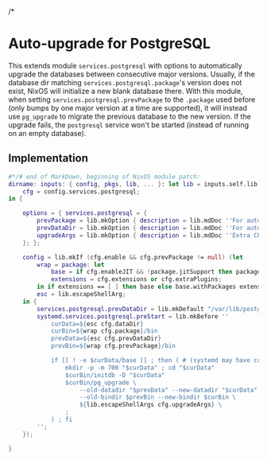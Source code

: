 /*

# Auto-upgrade for PostgreSQL

This extends module `services.postgresql` with options to automatically upgrade the databases between consecutive major versions.
Usually, if the database dir matching `services.postgresql.package`'s version does not exist, NixOS will initialize a new blank database there.
With this module, when setting `services.postgresql.prevPackage` to the `.package` used before (only bumps by one major version at a time are supported), it will instead use `pg_upgrade` to migrate the previous database to the new version.
If the upgrade fails, the `postgresql` service won't be started (instead of running on an empty database).


## Implementation

```nix
#*/# end of MarkDown, beginning of NixOS module patch:
dirname: inputs: { config, pkgs, lib, ... }: let lib = inputs.self.lib.__internal__; in let
    cfg = config.services.postgresql;
in {

    options = { services.postgresql = {
        prevPackage = lib.mkOption { description = lib.mdDoc ''For automatic major version upgrades/migrations, the PostgreSQL package used before the current `.package`.''; type = lib.types.nullOr lib.types.package; default = null; example = lib.literalExpression "pkgs.postgresql_15"; };
        prevDataDir = lib.mkOption { description = lib.mdDoc ''For automatic major version upgrades/migrations, the previous `.dataDir` (if that was set explicitly).''; type = lib.types.path; };
        upgradeArgs = lib.mkOption { description = lib.mdDoc ''Extra CLI arguments provided to `pg_upgrade` during automatic major version upgrades.''; type = lib.types.listOf lib.types.str; default = [ ]; };
    }; };

    config = lib.mkIf (cfg.enable && cfg.prevPackage != null) (let
        wrap = package: let
            base = if cfg.enableJIT && !package.jitSupport then package.withJIT else package;
            extensions = cfg.extensions or cfg.extraPlugins;
        in if extensions == [ ] then base else base.withPackages extensions;
        esc = lib.escapeShellArg;
    in {
        services.postgresql.prevDataDir = lib.mkDefault "/var/lib/postgresql/${cfg.prevPackage.psqlSchema}";
        systemd.services.postgresql.preStart = lib.mkBefore ''
            curData=${esc cfg.dataDir}
            curBin=${wrap cfg.package}/bin
            prevData=${esc cfg.prevDataDir}
            prevBin=${wrap cfg.prevPackage}/bin

            if [[ ! -e $curData/base ]] ; then ( # (systemd may have created $curData itself)
                mkdir -p -m 700 "$curData" ; cd "$curData"
                $curBin/initdb -D "$curData"
                $curBin/pg_upgrade \
                    --old-datadir "$prevData" --new-datadir "$curData" \
                    --old-bindir $prevBin --new-bindir $curBin \
                    ${lib.escapeShellArgs cfg.upgradeArgs} \
                ;
            ) ; fi
        '';
    });

}
